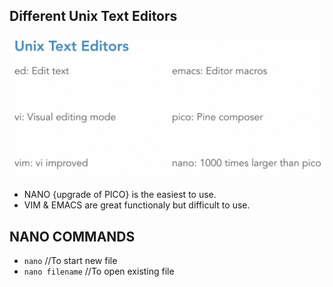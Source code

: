 ## Different Unix Text Editors

![](../../Images/type_of_command_line_text_editors.png)

* NANO {upgrade of PICO} is the easiest to use. 
* VIM & EMACS are great functionaly but difficult to use.

## NANO COMMANDS

* `nano` //To start new file
* `nano filename` //To open existing file